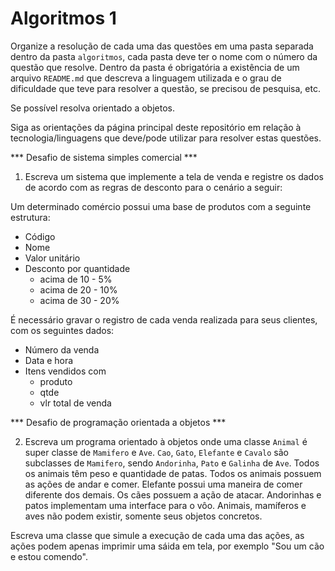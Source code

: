 
# Algoritmos 1

Organize a resolução de cada uma das questões em uma pasta separada dentro da pasta `algoritmos`, cada pasta deve ter o nome com o número da questão que resolve. Dentro da pasta é obrigatória a existência de um arquivo `README.md` que descreva a linguagem utilizada e o grau de dificuldade que teve para resolver a questão, se precisou de pesquisa, etc.

Se possível resolva orientado a objetos.

Siga as orientações da página principal deste repositório em relação à tecnologia/linguagens que deve/pode utilizar para resolver estas questões.

*** Desafio de sistema simples comercial ***

1. Escreva um sistema que implemente a tela de venda e registre os dados de acordo com as regras de desconto para o cenário a seguir:

Um determinado comércio possui uma base de produtos com a seguinte estrutura:
  - Código
  - Nome
  - Valor unitário
  - Desconto por quantidade
    - acima de 10 - 5%
    - acima de 20 - 10%
    - acima de 30 - 20%
    
  É necessário gravar o registro de cada venda realizada para seus clientes, com os seguintes dados:
  - Número da venda
  - Data e hora
  - Itens vendidos com 
    - produto
    - qtde
    - vlr total de venda
  
    
  
*** Desafio de programação orientada a objetos ***

2. Escreva um programa orientado à objetos onde uma classe `Animal` é super classe de `Mamifero` e `Ave`. `Cao`, `Gato`, `Elefante` e `Cavalo` são subclasses de `Mamifero`, sendo `Andorinha`, `Pato` e `Galinha` de `Ave`. Todos os animais têm peso e quantidade de patas. Todos os animais possuem as ações de andar e comer. Elefante possui uma maneira de comer diferente dos demais. Os cães possuem a ação de atacar. Andorinhas e patos implementam uma interface para o vôo. Animais, mamíferos e aves não podem existir, somente seus objetos concretos.

Escreva uma classe que simule a execução de cada uma das ações, as ações podem apenas imprimir uma sáida em tela, por exemplo "Sou um cão e estou comendo".
